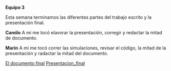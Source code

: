 
**Equipo 3**

Esta semana terminamos las diferentes partes del trabajo escrito y la presentación final.

**Camilo**
A mi me tocó elavorar la presentación, corregir y redactar la mitad de documento.

**Marin**
A mi me tocó correr las simulaciones, revisar el código, la mitad de la presentación y radactar la mitad del documento.

[El documento final](../documento_final/)
[Presentacion_final](https://docs.google.com/presentation/d/1zwWtkSp7Knsai2BW3r5CrMkYdA4DX6CmyzIxMjnnOkw/edit?usp=sharing)
